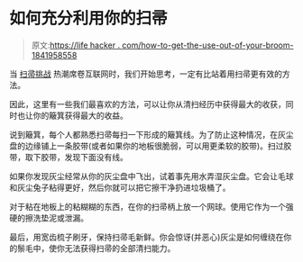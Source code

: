 # 如何充分利用你的扫帚

> 原文:[https://life hacker . com/how-to-get-the-use-out-of-your-broom-1841958558](https://lifehacker.com/how-to-get-the-most-use-out-of-your-broom-1841958558)

当 [扫帚挑战](https://www.refinery29.com/en-us/2020/02/9396069/broom-stand-up-challenge-nasa-twitter) 热潮席卷互联网时，我们开始思考，一定有比站着用扫帚更有效的方法。

因此，这里有一些我们最喜欢的方法，可以让你从清扫经历中获得最大的收获，同时也让你的簸箕获得最大的收益。

说到簸箕，每个人都熟悉扫帚每扫一下形成的簸箕线。为了防止这种情况，在灰尘盘的边缘铺上一条胶带(或者如果你的地板很脆弱，可以用更柔软的胶带)。扫过胶带，取下胶带，发现下面没有线。

如果你发现灰尘经常从你的灰尘盘中飞出，试着事先用水弄湿灰尘盘。它会让毛球和灰尘兔子粘得更好，然后你就可以把它擦干净扔进垃圾桶了。

对于粘在地板上的粘糊糊的东西，在你的扫帚柄上放一个网球。使用它作为一个强硬的擦洗垫泥或泄漏。

最后，用宽齿梳子刷牙，保持扫帚毛新鲜。你会惊讶(并恶心)灰尘是如何缠绕在你的鬃毛中，使你无法获得扫帚的全部清扫能力。